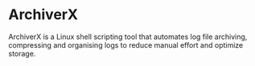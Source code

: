 # ArchiverX
ArchiverX is a Linux shell scripting tool that automates log file archiving, compressing and organising logs to reduce manual effort and optimize storage.
